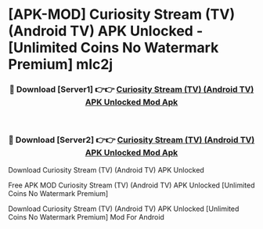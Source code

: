 # [APK-MOD] Curiosity Stream (TV) (Android TV) APK Unlocked - [Unlimited Coins No Watermark Premium] mlc2j



<div align="center">
<h3>🔴 Download [Server1] 👉👉 <a href="https://momento.my/?title=Curiosity_Stream_(TV)_(Android_TV)_APK_Unlocked">Curiosity Stream (TV) (Android TV) APK Unlocked Mod Apk</a></h3><br>

<h3>🔴 Download [Server2] 👉👉 <a href="https://momento.my/?title=Curiosity_Stream_(TV)_(Android_TV)_APK_Unlocked">Curiosity Stream (TV) (Android TV) APK Unlocked Mod Apk</a></h3>
</div>



Download Curiosity Stream (TV) (Android TV) APK Unlocked 

Free APK MOD Curiosity Stream (TV) (Android TV) APK Unlocked [Unlimited Coins No Watermark Premium]

Download Curiosity Stream (TV) (Android TV) APK Unlocked [Unlimited Coins No Watermark Premium] Mod For Android
